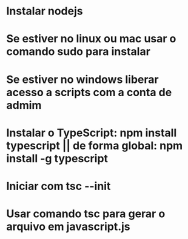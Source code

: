 # Instalar nodejs
# Se estiver no linux ou mac usar o comando sudo para instalar
# Se estiver no windows liberar acesso a scripts com a conta de admim
# Instalar o TypeScript: npm install typescript || de forma global: npm install -g typescript
# Iniciar com tsc --init
# Usar comando tsc para gerar o arquivo em javascript.js

